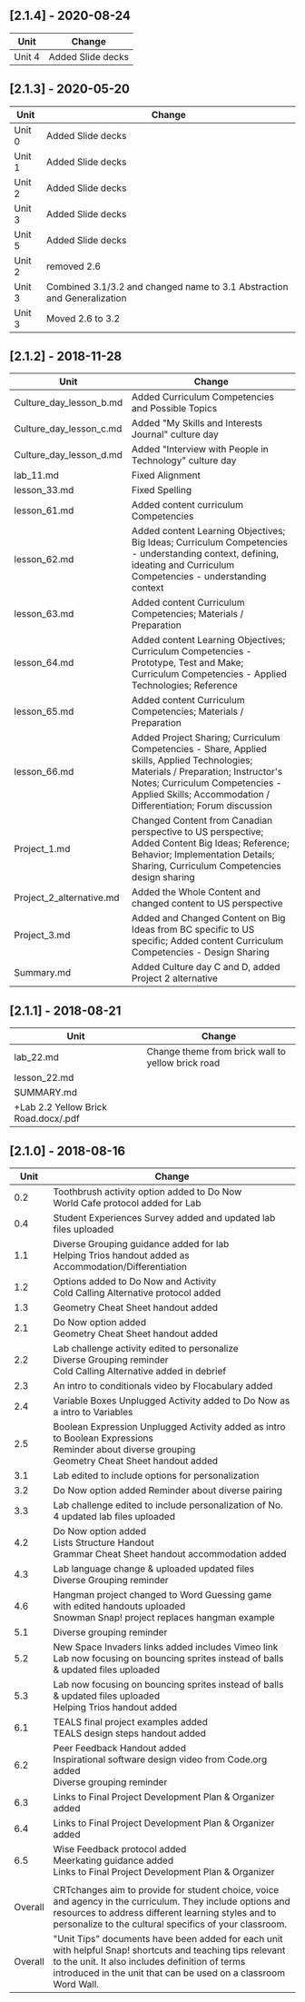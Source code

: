 

## [2.1.4] - 2020-08-24

|Unit     | Change |
|---------|--------|
|Unit 4| Added Slide decks|

## [2.1.3] - 2020-05-20

|Unit     | Change |
|---------|--------|
|Unit 0| Added Slide decks|
|Unit 1| Added Slide decks|
|Unit 2| Added Slide decks|
|Unit 3| Added Slide decks|
|Unit 5| Added Slide decks|
|Unit 2| removed 2.6|
|Unit 3| Combined 3.1/3.2 and changed name to 3.1 Abstraction and Generalization |
|Unit 3| Moved 2.6 to 3.2|

## [2.1.2] - 2018-11-28
|Unit     | Change |
|---------|--------|
|Culture_day_lesson_b.md| Added Curriculum Competencies and Possible Topics|
|Culture_day_lesson_c.md| Added "My Skills and Interests Journal" culture day|
|Culture_day_lesson_d.md| Added "Interview with People in Technology" culture day|
|lab_11.md| Fixed Alignment|
|lesson_33.md| Fixed Spelling|
|lesson_61.md| Added content curriculum Competencies|
|lesson_62.md| Added content Learning Objectives; Big Ideas; Curriculum Competencies - understanding context, defining, ideating and Curriculum Competencies - understanding context|
|lesson_63.md| Added content Curriculum Competencies; Materials / Preparation|
|lesson_64.md| Added content Learning Objectives; Curriculum Competencies - Prototype, Test and Make; Curriculum Competencies - Applied Technologies; Reference|
|lesson_65.md| Added content Curriculum Competencies; Materials / Preparation|
|lesson_66.md| Added Project Sharing; Curriculum Competencies - Share, Applied skills, Applied Technologies; Materials / Preparation; Instructor's Notes; Curriculum Competencies - Applied Skills; Accommodation / Differentiation; Forum discussion|
|Project_1.md| Changed Content from Canadian perspective to US perspective; Added Content Big Ideas; Reference; Behavior; Implementation Details; Sharing, Curriculum Competencies design sharing|
|Project_2_alternative.md| Added the Whole Content and changed content to US perspective|
|Project_3.md| Added and Changed Content on Big Ideas from BC specific to US specific; Added content Curriculum Competencies - Design Sharing|
|Summary.md| Added Culture day C and D, added Project 2 alternative|

## [2.1.1] - 2018-08-21
| Unit    | Change |
|---------|--------|
| lab_22.md | Change theme from brick wall to yellow brick road
| lesson_22.md |
| SUMMARY.md |
| +Lab 2.2 Yellow Brick Road.docx/.pdf |

## [2.1.0] - 2018-08-16
| Unit    | Change                                                                                                                                                                                                                    |
|---------|---------------------------------------------------------------------------------------------------------------------------------------------------------------------------------------------------------------------------|
| 0.2     | Toothbrush activity option added to Do Now  <br>World Cafe protocol added for Lab                                                                                                                                             |
| 0.4     | Student Experiences Survey added and updated lab files uploaded                                                                                                                                                           |
| 1.1     | Diverse Grouping guidance added for lab <br>Helping Trios handout added as Accommodation/Differentiation                                                                                                                      |
| 1.2     | Options added to Do Now and Activity <br>Cold Calling Alternative protocol added                                                                                                                                              |
| 1.3     | Geometry Cheat Sheet handout added                                                                                                                                                                                        |
| 2.1     | Do Now option added <br>Geometry Cheat Sheet handout added                                                                                                                                                                    |
| 2.2     | Lab challenge activity edited to personalize  <br>Diverse Grouping reminder <br>Cold Calling Alternative added in debrief                                                                                                         |
| 2.3     | An intro to conditionals video by Flocabulary added                                                                                                                                                                       |
| 2.4     | Variable Boxes Unplugged Activity added to Do Now as a intro to Variables                                                                                                                                                 |
| 2.5     | Boolean Expression Unplugged Activity added as intro to Boolean Expressions <br>Reminder about diverse grouping <br>Geometry Cheat Sheet handout added                                                                            |
| 3.1     | Lab edited to include options for personalization                                                                                                                                                                         |
| 3.2     | Do Now option added Reminder about diverse pairing                                                                                                                                                                        |
| 3.3     | Lab challenge edited to include personalization of No. 4 updated lab files uploaded                                                                                                                                        |
| 4.2     | Do Now option added <br>Lists Structure Handout <br>Grammar Cheat Sheet handout accommodation added                                                                                                                               |
| 4.3     | Lab language change & uploaded updated files  <br>Diverse Grouping reminder                                                                                                                                                |
| 4.6     | Hangman project changed to Word Guessing game with edited handouts uploaded <br>Snowman Snap! project replaces hangman example                                                                                                |
| 5.1     | Diverse grouping reminder                                                                                                                                                                                                 |
| 5.2     | New Space Invaders links added includes Vimeo link <br>Lab now focusing on bouncing sprites instead of balls & updated files uploaded                                                                                         |
| 5.3     | Lab now focusing on bouncing sprites instead of balls & updated files uploaded  <br>Helping Trios handout added                                                                                                               |
| 6.1     | TEALS final project examples added <br>TEALS design steps handout added                                                                                                                                                       |
| 6.2     | Peer Feedback Handout added <br>Inspirational software design video from Code.org added <br>Diverse grouping reminder                                                                                                             |
| 6.3     | Links to Final Project Development Plan & Organizer added                                                                                                                                                                 |
| 6.4     | Links to Final Project Development Plan & Organizer added                                                                                                                                                                 |
| 6.5     | Wise Feedback protocol added <br>Meerkating guidance added <br>Links to Final Project Development Plan & Organizer                                                                                                                |
|         |                                                                                                                                                                                                                           |
| Overall | CRTchanges aim to provide for student choice, voice and agency in the curriculum. They include options and resources to address different learning styles and to personalize to the cultural specifics of your classroom. |
| Overall | "Unit Tips" documents have been added for each unit with helpful Snap! shortcuts and teaching tips relevant to the unit. It also includes definition of terms introduced in the unit that can be used on a classroom Word Wall.         |
